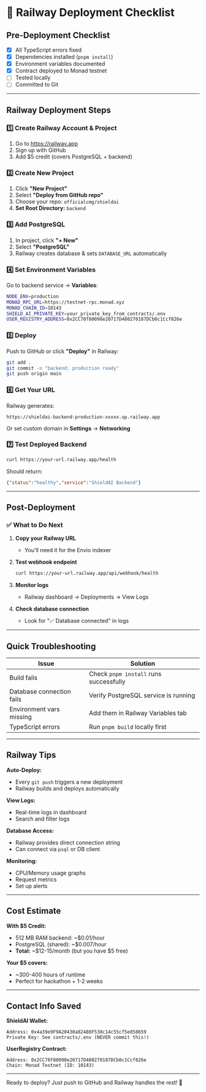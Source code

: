 # 🚀 Railway Deployment Checklist

## Pre-Deployment Checklist

- [x] All TypeScript errors fixed
- [x] Dependencies installed (`pnpm install`)
- [x] Environment variables documented
- [x] Contract deployed to Monad testnet
- [ ] Tested locally
- [ ] Committed to Git

---

## Railway Deployment Steps

### 1️⃣ Create Railway Account & Project

1. Go to https://railway.app
2. Sign up with GitHub
3. Add $5 credit (covers PostgreSQL + backend)

### 2️⃣ Create New Project

1. Click **"New Project"**
2. Select **"Deploy from GitHub repo"**
3. Choose your repo: `officialcmg/shieldai`
4. **Set Root Directory:** `backend`

### 3️⃣ Add PostgreSQL

1. In project, click **"+ New"**
2. Select **"PostgreSQL"**
3. Railway creates database & sets `DATABASE_URL` automatically

### 4️⃣ Set Environment Variables

Go to backend service → **Variables**:

```bash
NODE_ENV=production
MONAD_RPC_URL=https://testnet-rpc.monad.xyz
MONAD_CHAIN_ID=10143
SHIELD_AI_PRIVATE_KEY=your_private_key_from_contracts/.env
USER_REGISTRY_ADDRESS=0x2CC70f80098e20717D480270187DCb0c1Ccf826e
```

### 5️⃣ Deploy

Push to GitHub or click **"Deploy"** in Railway:

```bash
git add .
git commit -m "backend: production ready"
git push origin main
```

### 6️⃣ Get Your URL

Railway generates:
```
https://shieldai-backend-production-xxxxx.up.railway.app
```

Or set custom domain in **Settings** → **Networking**

### 7️⃣ Test Deployed Backend

```bash
curl https://your-url.railway.app/health
```

Should return:
```json
{"status":"healthy","service":"ShieldAI Backend"}
```

---

## Post-Deployment

### ✅ What to Do Next

1. **Copy your Railway URL**
   - You'll need it for the Envio indexer

2. **Test webhook endpoint**
   ```bash
   curl https://your-url.railway.app/api/webhook/health
   ```

3. **Monitor logs**
   - Railway dashboard → Deployments → View Logs

4. **Check database connection**
   - Look for "✅ Database connected" in logs

---

## Quick Troubleshooting

| Issue | Solution |
|-------|----------|
| Build fails | Check `pnpm install` runs successfully |
| Database connection fails | Verify PostgreSQL service is running |
| Environment vars missing | Add them in Railway Variables tab |
| TypeScript errors | Run `pnpm build` locally first |

---

## Railway Tips

**Auto-Deploy:**
- Every `git push` triggers a new deployment
- Railway builds and deploys automatically

**View Logs:**
- Real-time logs in dashboard
- Search and filter logs

**Database Access:**
- Railway provides direct connection string
- Can connect via `psql` or DB client

**Monitoring:**
- CPU/Memory usage graphs
- Request metrics
- Set up alerts

---

## Cost Estimate

**With $5 Credit:**
- 512 MB RAM backend: ~$0.01/hour
- PostgreSQL (shared): ~$0.007/hour
- **Total:** ~$12-15/month (but you have $5 free)

**Your $5 covers:**
- ~300-400 hours of runtime
- Perfect for hackathon + 1-2 weeks

---

## Contact Info Saved

**ShieldAI Wallet:**
```
Address: 0x4a39e9F9A20430a82480F538c14c55cf5e858659
Private Key: See contracts/.env (NEVER commit this!)
```

**UserRegistry Contract:**
```
Address: 0x2CC70f80098e20717D480270187DCb0c1Ccf826e
Chain: Monad Testnet (ID: 10143)
```

---

Ready to deploy? Just push to GitHub and Railway handles the rest! 🚀
